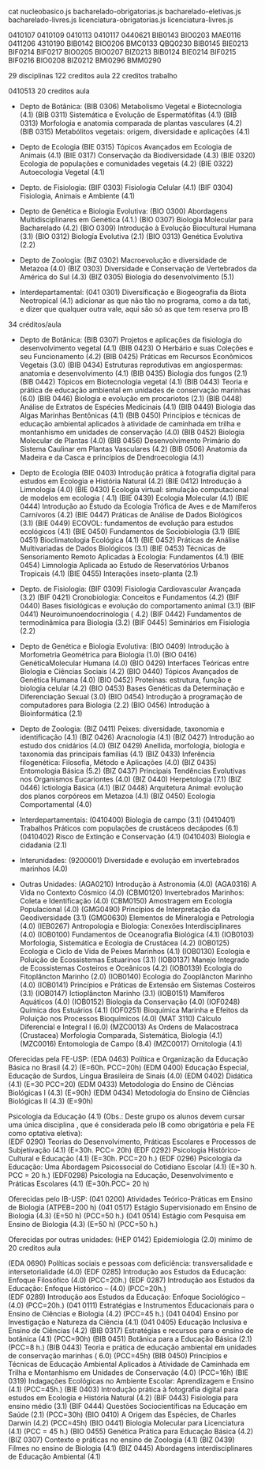 
cat nucleobasico.js bacharelado-obrigatorias.js bacharelado-eletivas.js bacharelado-livres.js licenciatura-obrigatorias.js licenciatura-livres.js

0410107
0410109
0410113
0410117
0440621
BIB0143
BIO0203
MAE0116
0411206
4310190
BIB0142
BIO0206
BMC0133
QBQ0230
BIB0145
BIE0213
BIF0214
BIF0217
BIO0205
BIO0207
BIZ0213
BIB0124
BIE0214
BIF0215
BIF0216
BIO0208
BIZ0212
BMI0296
BMM0290


29 disciplinas
122 creditos aula
22 creditos trabalho

0410513
20 creditos aula


- Depto de Botânica: 
(BIB 0306) Metabolismo Vegetal e Biotecnologia (4.1) 
(BIB 0311) Sistemática e Evolução de Espermatófitas (4.1) 
(BIB 0313) Morfologia e anatomia comparada de plantas vasculares (4.2) 
(BIB 0315) Metabólitos vegetais: origem, diversidade e aplicações (4.1) 

- Depto de Ecologia 
(BIE 0315) Tópicos Avançados em Ecologia de Animais (4.1) 
(BIE 0317) Conservação da Biodiversidade (4.3) 
(BIE 0320) Ecologia de populações e comunidades vegetais (4.2) 
(BIE 0322) Autoecologia Vegetal (4.1) 

- Depto. de Fisiologia: 
(BIF 0303) Fisiologia Celular (4.1) 
(BIF 0304) Fisiologia, Animais e Ambiente (4.1) 

- Depto de Genética e Biologia Evolutiva: 
(BIO 0300) Abordagens Multidisciplinares em Genética (4.1.) 
(BIO 0307) Biologia Molecular para Bacharelado (4.2) 
(BIO 0309) Introdução à Evolução Biocultural Humana (3.1) 
(BIO 0312) Biología Evolutiva (2.1) 
(BIO 0313) Genética Evolutiva (2.2) 


- Depto de Zoologia: 
(BIZ 0302) Macroevolução e diversidade de Metazoa (4.0) 
(BIZ 0303) Diversidade e Conservação de Vertebrados da América do Sul (4.3) 
(BIZ 0305) Biologia do desenvolvimento (5.1) 

- Interdepartamental: 
(041 0301) Diversificação e Biogeografia da Biota Neotropical (4.1) 
adicionar as que não tão no programa, como a da tati, e dizer que qualquer outra vale, aqui são só as que tem reserva pro IB

34 créditos/aula


- Depto de Botânica: 
(BIB 0307) Projetos e aplicações da fisiologia do desenvolvimento vegetal (4.1) 
(BIB 0423) O Herbário e suas Coleções e seu Funcionamento (4.2) 
(BIB 0425) Práticas em Recursos Econômicos Vegetais (3.0) 
(BIB 0434) Estruturas reprodutivas em angiospermas: anatomia e desenvolvimento (4.1) 
(BIB 0435) Biologia dos fungos (2.1) 
(BIB 0442) Tópicos em Biotecnologia vegetal (4.1) 
(BIB 0443) Teoria e prática de educação ambiental em unidades de conservação marinhas (6.0) 
(BIB 0446) Biologia e evolução em procariotos (2.1) 
(BIB 0448) Análise de Extratos de Espécies Medicinais (4.1) 
(BIB 0449) Biologia das Algas Marinhas Bentônicas (4.1) 
(BIB 0450) Princípios e técnicas de educação ambiental aplicados à atividade de caminhada em
trilha e montanhismo em unidades de conservação (4.0)
(BIB 0452) Biologia Molecular de Plantas (4.0) 
(BIB 0456) Desenvolvimento Primário do Sistema Caulinar em Plantas Vasculares (4.2) 
(BIB 0506) Anatomia da Madeira e da Casca e princípios de Dendroecologia (4.1) 

- Depto de Ecologia 
(BIE 0403) Introdução prática à fotografia digital para estudos em Ecologia e História Natural
(4.2) 
(BIE 0412) Introdução à Limnologia (4.0) 
(BIE 0430) Ecologia virtual: simulação computacional de modelos em ecologia (  4.1) 
(BIE 0439) Ecologia Molecular (4.1) 
(BIE 0444) Introdução ao Estudo da Ecologia Trófica de Aves e de Mamíferos Carnívoros (4.2) 
(BIE 0447) Práticas de Análise de Dados Biológicos (3.1) 
(BIE 0449) ECOVOL: fundamentos de evolução para estudos ecológicos (4.1) 
(BIE 0450) Fundamentos de Sociobiologia (3.1) 
(BIE 0451) Bioclimatologia Ecológica (4.1) 
(BIE 0452) Práticas de Análise Multivariadas de Dados Biológicos (3.1) 
(BIE 0453) Técnicas de Sensoriamento Remoto Aplicadas à Ecologia: Fundamentos (4.1) 
(BIE 0454) Limnologia Aplicada ao Estudo de Reservatórios Urbanos Tropicais (4.1) 
(BIE 0455) Interações inseto-planta (2.1) 

 - Depto. de Fisiologia: 
(BIF 0309) Fisiologia Cardiovascular Avançada (3.2) 
(BIF 0421) Cronobiologia: Conceitos e Fundamentos (4.2) 
(BIF 0440) Bases fisiológicas e evolução do comportamento animal (3.1) 
(BIF 0441) Neuroimunoendocrinologia (  4.2) 
(BIF 0442) Fundamentos de termodinâmica para Biologia (3.2) 
(BIF 0445) Seminários em Fisiologia (2.2) 

- Depto de Genética e Biologia Evolutiva: 
(BIO 0409) Introdução à Morfometria Geométrica para Biologia (1.0) 
(BIO 0416) GenéticaMolecular Humana (4.0) 
(BIO 0429) Interfaces Teóricas entre Biologia e Ciências Sociais (4.2) 
(BIO 0440) Tópicos Avançados de Genética Humana (4.0) 
(BIO 0452) Proteínas: estrutura, função e biologia celular (4.2) 
(BIO 0453) Bases Genéticas da Determinação e Diferenciação Sexual (3.0) 
(BIO 0454) Introdução à programação de computadores para Biologia (2.2) 
(BIO 0456) Introdução à Bioinformática (2.1) 

- Depto de Zoologia: 
(BIZ 0411) Peixes: diversidade, taxonomia e identificação (4.1) 
(BIZ 0426) Aracnologia (4.1) 
(BIZ 0427) Introdução ao estudo dos cnidários (4.0) 
(BIZ 0429) Anellida, morfologia, biologia e taxonomia das principais famílias (4.1) 
(BIZ 0433) Inferência filogenética: Filosofia, Método e Aplicações (4.0) 
(BIZ 0435) Entomologia Básica (5.2) 
(BIZ 0437) Principais Tendências Evolutivas nos Organismos Eucariontes (4.0) 
(BIZ 0440) Herpetologia (7.1) 
(BIZ 0446) Ictiologia Básica (4.1) 
(BIZ 0448) Arquitetura Animal: evolução dos planos corpóreos em Metazoa (4.1) 
(BIZ 0450) Ecologia Comportamental (4.0) 

- Interdepartamentais: 
(0410400) Biologia de campo (3.1) 
(0410401) Trabalhos Práticos com populações de crustáceos decápodes (6.1) 
(0410402) Risco de Extinção e Conservação (4.1) 
(0410403) Biologia e cidadania (2.1) 

- Interunidades: 
(9200001) Diversidade e evolução em invertebrados marinhos (4.0) 

- Outras Unidades: 
(AGA0210) Introdução à Astronomia (4.0) 
(AGA0316) A Vida no Contexto Cósmico (4.0)
(CBM0120) Invertebrados Marinhos: Coleta e Identificação (4.0) 
(CBM0150) Amostragem em Ecologia Populacional (4.0) 
(GMG0490) Princípios de Interpretação da Geodiversidade (3.1) 
(GMG0630) Elementos de Mineralogia e Petrologia (4.0) 
(IEB0267) Antropologia e Biologia: Conexões Interdisciplinares (4.0) 
(IOB0100) Fundamentos de Oceanografia Biológica (4.1) 
(IOB0103) Morfologia, Sistemática e Ecologia de Crustácea (4.2) 
(IOB0125) Ecologia e Ciclo de Vida de Peixes Marinhos (4.1) 
(IOB0130) Ecologia e Poluição de Ecossistemas Estuarinos (3.1) 
(IOB0137) Manejo Integrado de Ecossistemas Costeiros e Oceânicos (4.2) 
(IOB0139) Ecologia do Fitoplâncton Marinho (2.0) 
(IOB0140) Ecologia do Zooplâncton Marinho (4.0) 
(IOB0141) Princípios e Práticas de Extensão em Sistemas Costeiros (3.1) 
(IOB0147) Ictioplâncton Marinho (3.1) 
(IOB0151) Mamíferos Aquáticos (4.0) 
(IOB0152) Biologia da Conservação (4.0) 
(IOF0248) Química dos Estuários (4.1) 
(IOF0251) Bioquímica Marinha e Efeitos da Poluição nos Processos Bioquímicos (4.0) 
(MAT 3110) Cálculo Diferencial e Integral I (6.0) 
(MZC0013) As Ordens de Malacostraca (Crustacea) Morfologia Comparada, Sistemática,
Biologia (4.1) 
(MZC0016) Entomologia de Campo (8.4) 
(MZC0017) Ornitologia (4.1) 

Oferecidas pela FE-USP: 
(EDA 0463) Política e Organização da Educação Básica no Brasil (4.2) (E=60h. PCC=20h) 
(EDM 0400) Educação Especial, Educação de Surdos, Língua Brasileira de Sinais (4.0) 
(EDM 0402) Didática  (4.1) (E=30 PCC=20) 
(EDM 0433) Metodologia do Ensino de Ciências Biológicas I (4.3) (E=90h) 
(EDM 0434) Metodologia do Ensino de Ciências Biológicas II (4.3) (E=90h) 

Psicologia da Educação (4.1) (Obs.: Deste grupo os alunos devem cursar uma única disciplina , que é considerada pelo IB como obrigatória e pela FE como optativa eletiva):  
(EDF 0290) Teorias do Desenvolvimento, Práticas Escolares e Processos de Subjetivação (4.1)
(E=30h. PCC= 20h) 
(EDF 0292) Psicologia Histórico-Cultural e Educação (4.1) (E=30h. PCC=20 h.) 
(EDF 0296) Psicologia da Educação: Uma Abordagem Psicossocial do Cotidiano Escolar (4.1)
(E=30 h. PCC = 20 h.) 
(EDF0298) Psicologia na Educação, Desenvolvimento e Práticas Escolares (4.1) (E=30h.PCC=
20 h) 

Oferecidas pelo IB-USP: 
(041 0200) Atividades Teórico-Práticas em Ensino de Biologia (ATPEB=200 h) 
(041 0517) Estágio Supervisionado em Ensino de Biologia (4.3) (E=50 h) (PCC=50 h.) 
(041 0514) Estágio com Pesquisa em Ensino de Biologia (4.3) (E=50 h) (PCC=50 h.) 

Oferecidas por outras unidades: 
(HEP 0142) Epidemiologia (2.0) 
minimo de 20 creditos aula

(EDA 0690) Políticas sociais e pessoas com deficiência: transversalidade e intersetorialidade (4.0) 
(EDF 0285) Introdução aos Estudos da Educação: Enfoque Filosófico (4.0) (PCC=20h.) 
(EDF 0287) Introdução aos Estudos da Educação: Enfoque Histórico – (4.0) (PCC=20h.)  
(EDF 0289) Introdução aos Estudos da Educação: Enfoque Sociológico – (4.0) (PCC=20h.) 
(041 0111) Estratégias e Instrumentos Educacionais para o Ensino de Ciências e Biologia (4.2) (PCC=45 h.) 
(041 0404) Ensino por Investigação e Natureza da Ciência (4.1) 
(041 0405) Educação Inclusiva e Ensino de Ciências (4.2) 
(BIB 0317) Estratégias e recursos para o ensino de botânica (4.1) (PCC=90h) 
(BIB 0451) Botânica para a Educação Básica (2.1) (PCC=8 h.) 
(BIB 0443) Teoria e prática de educação ambiental em unidades de conservação marinhas (  6.0) (PCC=45h) 
(BIB 0450) Princípios e Técnicas de Educação Ambiental Aplicados à Atividade de Caminhada em Trilha e Montanhismo em Unidades de Conservação (4.0) (PCC=16h) 
(BIE 0319) Indagações Ecológicas no Ambiente Escolar: Aprendizagem e Ensino (4.1) (PCC=45h.) 
(BIE 0403) Introdução prática à fotografia digital para estudos em Ecologia e História Natural (4.2) 
(BIF 0443) Fisiologia para ensino médio (3.1) 
(BIF 0444) Questões Sociocientíficas na Educação em Saúde (2.1) (PCC=30h) 
(BIO 0410) A Origem das Espécies, de Charles Darwin (4.2) (PCC=45h) 
(BIO 0441) Biologia Molecular para Licenciatura (4.1) (PCC = 45 h.) 
(BIO 0455) Genética Prática para Educação Básica (4.2) 
(BIZ 0307) Contexto e práticas no ensino de Zoologia (4.1) 
(BIZ 0439) Filmes no ensino de Biologia (4.1) 
(BIZ 0445) Abordagens interdisciplinares de Educação Ambiental (4.1) 
